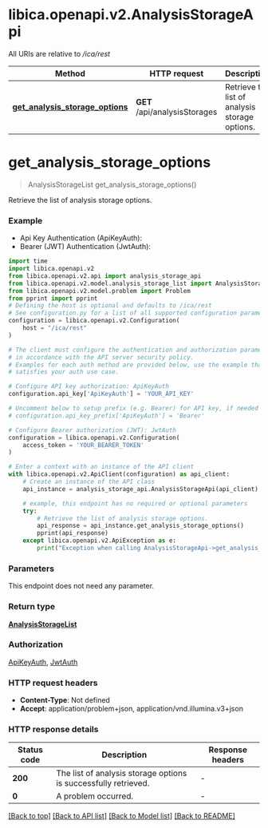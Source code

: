 # libica.openapi.v2.AnalysisStorageApi

All URIs are relative to */ica/rest*

Method | HTTP request | Description
------------- | ------------- | -------------
[**get_analysis_storage_options**](AnalysisStorageApi.md#get_analysis_storage_options) | **GET** /api/analysisStorages | Retrieve the list of analysis storage options.


# **get_analysis_storage_options**
> AnalysisStorageList get_analysis_storage_options()

Retrieve the list of analysis storage options.

### Example

* Api Key Authentication (ApiKeyAuth):
* Bearer (JWT) Authentication (JwtAuth):

```python
import time
import libica.openapi.v2
from libica.openapi.v2.api import analysis_storage_api
from libica.openapi.v2.model.analysis_storage_list import AnalysisStorageList
from libica.openapi.v2.model.problem import Problem
from pprint import pprint
# Defining the host is optional and defaults to /ica/rest
# See configuration.py for a list of all supported configuration parameters.
configuration = libica.openapi.v2.Configuration(
    host = "/ica/rest"
)

# The client must configure the authentication and authorization parameters
# in accordance with the API server security policy.
# Examples for each auth method are provided below, use the example that
# satisfies your auth use case.

# Configure API key authorization: ApiKeyAuth
configuration.api_key['ApiKeyAuth'] = 'YOUR_API_KEY'

# Uncomment below to setup prefix (e.g. Bearer) for API key, if needed
# configuration.api_key_prefix['ApiKeyAuth'] = 'Bearer'

# Configure Bearer authorization (JWT): JwtAuth
configuration = libica.openapi.v2.Configuration(
    access_token = 'YOUR_BEARER_TOKEN'
)

# Enter a context with an instance of the API client
with libica.openapi.v2.ApiClient(configuration) as api_client:
    # Create an instance of the API class
    api_instance = analysis_storage_api.AnalysisStorageApi(api_client)

    # example, this endpoint has no required or optional parameters
    try:
        # Retrieve the list of analysis storage options.
        api_response = api_instance.get_analysis_storage_options()
        pprint(api_response)
    except libica.openapi.v2.ApiException as e:
        print("Exception when calling AnalysisStorageApi->get_analysis_storage_options: %s\n" % e)
```


### Parameters
This endpoint does not need any parameter.

### Return type

[**AnalysisStorageList**](AnalysisStorageList.md)

### Authorization

[ApiKeyAuth](../README.md#ApiKeyAuth), [JwtAuth](../README.md#JwtAuth)

### HTTP request headers

 - **Content-Type**: Not defined
 - **Accept**: application/problem+json, application/vnd.illumina.v3+json


### HTTP response details

| Status code | Description | Response headers |
|-------------|-------------|------------------|
**200** | The list of analysis storage options is successfully retrieved. |  -  |
**0** | A problem occurred. |  -  |

[[Back to top]](#) [[Back to API list]](../README.md#documentation-for-api-endpoints) [[Back to Model list]](../README.md#documentation-for-models) [[Back to README]](../README.md)

